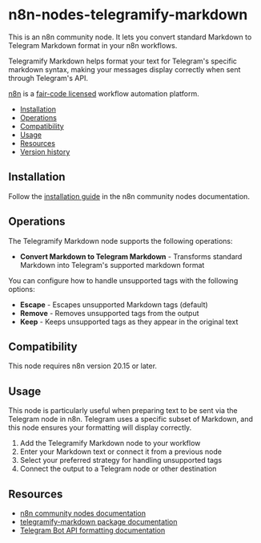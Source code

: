 # n8n-nodes-telegramify-markdown

This is an n8n community node. It lets you convert standard Markdown to Telegram Markdown format in your n8n workflows.

Telegramify Markdown helps format your text for Telegram's specific markdown syntax, making your messages display correctly when sent through Telegram's API.

[n8n](https://n8n.io/) is a [fair-code licensed](https://docs.n8n.io/reference/license/) workflow automation platform.

- [Installation](#installation)
- [Operations](#operations)
- [Compatibility](#compatibility)
- [Usage](#usage)
- [Resources](#resources)
- [Version history](#version-history)

## Installation

Follow the [installation guide](https://docs.n8n.io/integrations/community-nodes/installation/) in the n8n community nodes documentation.

## Operations

The Telegramify Markdown node supports the following operations:

- **Convert Markdown to Telegram Markdown** - Transforms standard Markdown into Telegram's supported markdown format

You can configure how to handle unsupported tags with the following options:
- **Escape** - Escapes unsupported Markdown tags (default)
- **Remove** - Removes unsupported tags from the output
- **Keep** - Keeps unsupported tags as they appear in the original text

## Compatibility

This node requires n8n version 20.15 or later.

## Usage

This node is particularly useful when preparing text to be sent via the Telegram node in n8n. Telegram uses a specific subset of Markdown, and this node ensures your formatting will display correctly.

1. Add the Telegramify Markdown node to your workflow
2. Enter your Markdown text or connect it from a previous node
3. Select your preferred strategy for handling unsupported tags
4. Connect the output to a Telegram node or other destination

## Resources

* [n8n community nodes documentation](https://docs.n8n.io/integrations/community-nodes/)
* [telegramify-markdown package documentation](https://www.npmjs.com/package/telegramify-markdown)
* [Telegram Bot API formatting documentation](https://core.telegram.org/bots/api#formatting-options)
